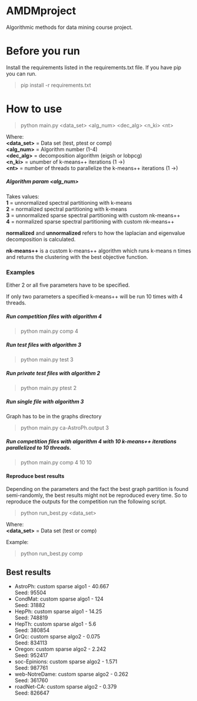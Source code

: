 # AMDMproject
Algorithmic methods for data mining course project.

# Before you run
Install the requirements listed in the requirements.txt file.
If you have pip you can run.

> pip install -r requirements.txt

# How to use

> python main.py \<data_set> \<alg_num> \<dec_alg>  \<n_ki> \<nt>


Where:  
**\<data_set>** = Data set (test, ptest or comp)  
**\<alg_num>** = Algorithm number (1-4)  
**\<dec_alg>** = decomposition algorithm (eigsh or lobpcg)  
**\<n_ki>** = unumber of k-means++ iterations (1 -\>)   
**\<nt>** = number of threads to parallelize the k-means++ iterations (1 -\>)    

##### Algorithm param \<alg_num>

Takes values:  
**1** = unnormalized spectral partitioning with k-means  
**2** = normalized spectral partitioning with k-means  
**3** = unnormalized sparse spectral partitioning with custom nk-means++  
**4** = normalized sparse spectral partitioning with custom nk-means++  

__normalized__ and __unnormalized__ refers to how the laplacian and eigenvalue decomposition is calculated.  

**nk-means++** is a custom k-means++ algorithm which runs k-means n times and returns the clustering with the best objective function.

### Examples
Either 2 or all five parameters have to be specified.  

If only two parameters a specified k-means++ will be run 10 times with 4 threads.

##### Run competition files with algorithm 4

> python main.py comp 4

##### Run test files with algorithm 3

> python main.py test 3

##### Run private test files with algorithm 2

> python main.py ptest 2

##### Run single file with algorithm 3
Graph has to be in the graphs directory

> python main.py ca-AstroPh.output 3

##### Run competition files with algorithm 4 with 10 k-means++ iterations parallelized to 10 threads.

> python main.py comp 4 10 10

#### Reproduce best results
Depending on the parameters and the fact the best graph partition is found semi-randomly, the best results might not be reproduced every time.
So to reproduce the outputs for the competition run the following script.

> python run_best.py \<data_set>

Where:  
**\<data_set>** = Data set (test or comp)  

Example:

> python run_best.py comp

## Best results

* AstroPh: custom sparse algo1 - 40.667  
Seed: 95504
* CondMat: custom sparse algo1 - 124  
Seed: 31882
* HepPh: custom sparse algo1 - 14.25  
Seed: 748819
* HepTh: custom sparse algo1 - 5.6  
Seed: 380854
* GrQc: custom sparse algo2 - 0.075  
Seed: 834113
* Oregon: custom sparse algo2 - 2.242   
Seed: 952417
* soc-Epinions: custom sparse algo2 - 1.571  
Seed: 987761
* web-NotreDame: custom sparse algo2 - 0.262  
Seed: 361760
* roadNet-CA: custom sparse algo2 - 0.379   
Seed: 826647
